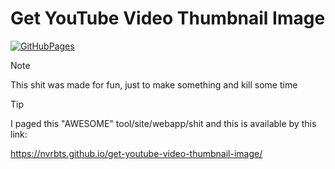 # Get YouTube Video Thumbnail Image
[![GitHubPages](https://img.shields.io/badge/GitHubPages-v1.2-purple.svg)](https://nvrbts.github.io/get-youtube-video-thumbnail-image/)

> [!NOTE]
> This shit was made for fun, just to make something and kill some time

> [!TIP]
> I paged this "AWESOME" tool/site/webapp/shit and this is available by this link:
> 
> https://nvrbts.github.io/get-youtube-video-thumbnail-image/
